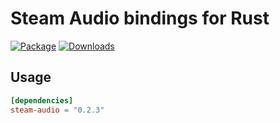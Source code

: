 # Steam Audio bindings for Rust

[![Package](https://img.shields.io/crates/v/steam-audio.svg)](https://crates.io/crates/steam-audio)
[![Downloads](https://img.shields.io/crates/d/steam-audio.svg)](https://crates.io/crates/steam-audio)

## Usage
```toml
[dependencies]
steam-audio = "0.2.3"
```
